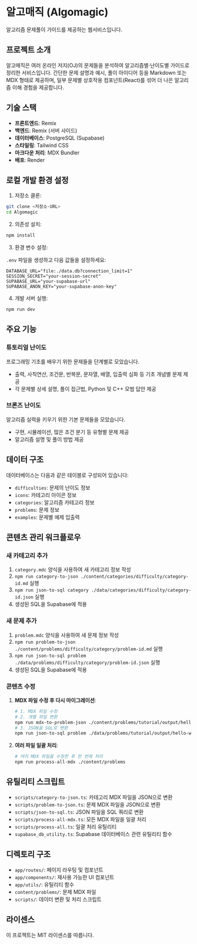 # 알고매직 (Algomagic)

알고리즘 문제풀이 가이드를 제공하는 웹서비스입니다.

## 프로젝트 소개

알고매직은 여러 온라인 저지(OJ)의 문제들을 분석하여 알고리즘별·난이도별 가이드로 정리한 서비스입니다.
간단한 문제 설명과 예시, 풀이 아이디어 등을 Markdown 또는 MDX 형태로 제공하며, 일부 문제별 상호작용 컴포넌트(React)를 섞어 더 나은 알고리즘 이해 경험을 제공합니다.

## 기술 스택

- **프론트엔드**: Remix
- **백엔드**: Remix (서버 사이드)
- **데이터베이스**: PostgreSQL (Supabase)
- **스타일링**: Tailwind CSS
- **마크다운 처리**: MDX Bundler
- **배포**: Render

## 로컬 개발 환경 설정

1. 저장소 클론:

```sh
git clone <저장소-URL>
cd Algomagic
```

2. 의존성 설치:

```sh
npm install
```

3. 환경 변수 설정:

`.env` 파일을 생성하고 다음 값들을 설정하세요:

```
DATABASE_URL="file:./data.db?connection_limit=1"
SESSION_SECRET="your-session-secret"
SUPABASE_URL="your-supabase-url"
SUPABASE_ANON_KEY="your-supabase-anon-key"
```

4. 개발 서버 실행:

```sh
npm run dev
```

## 주요 기능

### 튜토리얼 난이도

프로그래밍 기초를 배우기 위한 문제들을 단계별로 모았습니다.

- 출력, 사칙연산, 조건문, 반복문, 문자열, 배열, 입출력 심화 등 기초 개념별 문제 제공
- 각 문제별 상세 설명, 풀이 접근법, Python 및 C++ 모범 답안 제공

### 브론즈 난이도

알고리즘 실력을 키우기 위한 기본 문제들을 모았습니다.

- 구현, 시뮬레이션, 많은 조건 분기 등 유형별 문제 제공
- 알고리즘 설명 및 풀이 방법 제공

## 데이터 구조

데이터베이스는 다음과 같은 테이블로 구성되어 있습니다:

- `difficulties`: 문제의 난이도 정보
- `icons`: 카테고리 아이콘 정보
- `categories`: 알고리즘 카테고리 정보
- `problems`: 문제 정보
- `examples`: 문제별 예제 입출력

## 콘텐츠 관리 워크플로우

### 새 카테고리 추가

1. `category.mdc` 양식을 사용하여 새 카테고리 정보 작성
2. `npm run category-to-json ./content/categories/difficulty/category-id.md` 실행
3. `npm run json-to-sql category ./data/categories/difficulty/category-id.json` 실행
4. 생성된 SQL을 Supabase에 적용

### 새 문제 추가

1. `problem.mdc` 양식을 사용하여 새 문제 정보 작성
2. `npm run problem-to-json ./content/problems/difficulty/category/problem-id.md` 실행
3. `npm run json-to-sql problem ./data/problems/difficulty/category/problem-id.json` 실행
4. 생성된 SQL을 Supabase에 적용

### 콘텐츠 수정

1. **MDX 파일 수정 후 다시 마이그레이션**:
   ```bash
   # 1. MDX 파일 수정
   # 2. 개별 파일 변환
   npm run mdx-to-problem-json ./content/problems/tutorial/output/hello-world.mdx
   # 3. JSON을 SQL로 변환
   npm run json-to-sql problem ./data/problems/tutorial/output/hello-world.json
   ```

2. **여러 파일 일괄 처리**:
   ```bash
   # 여러 MDX 파일을 수정한 후 한 번에 처리
   npm run process-all-mdx ./content/problems
   ```

## 유틸리티 스크립트

- `scripts/category-to-json.ts`: 카테고리 MDX 파일을 JSON으로 변환
- `scripts/problem-to-json.ts`: 문제 MDX 파일을 JSON으로 변환
- `scripts/json-to-sql.ts`: JSON 파일을 SQL 쿼리로 변환
- `scripts/process-all-mdx.ts`: 모든 MDX 파일을 일괄 처리
- `scripts/process-all.ts`: 일괄 처리 유틸리티
- `supabase_db_utility.ts`: Supabase 데이터베이스 관련 유틸리티 함수

## 디렉토리 구조

- `app/routes/`: 페이지 라우팅 및 컴포넌트
- `app/components/`: 재사용 가능한 UI 컴포넌트
- `app/utils/`: 유틸리티 함수
- `content/problems/`: 문제 MDX 파일
- `scripts/`: 데이터 변환 및 처리 스크립트

## 라이센스

이 프로젝트는 MIT 라이센스를 따릅니다.